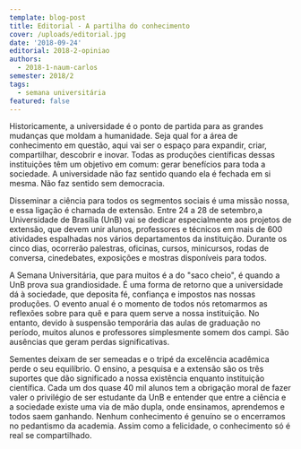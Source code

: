 ```yaml
---
template: blog-post
title: Editorial - A partilha do conhecimento
cover: /uploads/editorial.jpg
date: '2018-09-24'
editorial: 2018-2-opiniao
authors:
  - 2018-1-naum-carlos
semester: 2018/2
tags:
  - semana universitária
featured: false
---
```

Historicamente, a universidade é o ponto de partida para as grandes mudanças que moldam a humanidade. Seja qual for a área de conhecimento em questão, aqui vai ser o espaço para expandir, criar, compartilhar, descobrir e inovar. Todas as produções científicas dessas instituições têm um objetivo em comum: gerar benefícios para toda a sociedade. A universidade não faz sentido quando ela é fechada em si mesma. Não faz sentido sem democracia.

Disseminar a ciência para todos os segmentos sociais é uma missão nossa, e essa ligação é chamada de extensão. Entre 24 a 28 de setembro,a Universidade de Brasília (UnB) vai se dedicar especialmente aos projetos de extensão, que devem unir alunos, professores e técnicos em mais de 600 atividades espalhadas nos vários departamentos da instituição. Durante os cinco dias, ocorrerão palestras, oficinas, cursos, minicursos, rodas de conversa, cinedebates, exposições e mostras disponíveis para todos.

A Semana Universitária, que para muitos é a do "saco cheio", é quando a UnB prova sua grandiosidade. É uma forma de retorno que a universidade dá à sociedade, que deposita fé, confiança e impostos nas nossas produções. O evento anual é o momento de todos nós retomarmos as reflexões sobre para quê e para quem serve a nossa instituição. No entanto, devido à suspensão temporária das aulas de graduação no período, muitos alunos e professores simplesmente somem dos campi. São ausências que geram perdas significativas.

Sementes deixam de ser semeadas e o tripé da excelência acadêmica perde o seu equilíbrio. O ensino, a pesquisa e a extensão são os três suportes que dão significado a nossa existência enquanto instituição científica. Cada um dos quase 40 mil alunos tem a obrigação moral de fazer valer o privilégio de ser estudante da UnB e entender que entre a ciência e a sociedade existe uma via de mão dupla, onde ensinamos, aprendemos e todos saem ganhando. Nenhum conhecimento é genuíno se o encerramos no pedantismo da academia. Assim como a felicidade, o conhecimento só é real se compartilhado.
